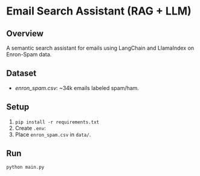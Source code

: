 # Email Search Assistant (RAG + LLM)

## Overview
A semantic search assistant for emails using LangChain and LlamaIndex on Enron-Spam data.

## Dataset
- *enron_spam.csv*: ~34k emails labeled spam/ham.

## Setup
1. `pip install -r requirements.txt`
2. Create `.env`:
3. Place `enron_spam.csv` in `data/`.

## Run
```bash
python main.py
